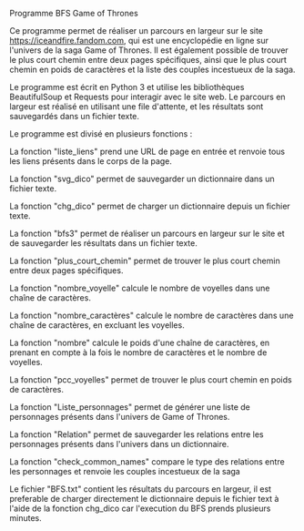 Programme BFS Game of Thrones


Ce programme permet de réaliser un parcours en largeur sur le site https://iceandfire.fandom.com, qui est une encyclopédie en ligne sur l'univers de la saga Game of Thrones. Il est également possible de trouver le plus court chemin entre deux pages spécifiques, ainsi que le plus court chemin en poids de caractères et la liste des couples incestueux de la saga.

Le programme est écrit en Python 3 et utilise les bibliothèques BeautifulSoup et Requests pour interagir avec le site web. Le parcours en largeur est réalisé en utilisant une file d'attente, et les résultats sont sauvegardés dans un fichier texte.

Le programme est divisé en plusieurs fonctions :

La fonction "liste_liens" prend une URL de page en entrée et renvoie tous les liens présents dans le corps de la page.

La fonction "svg_dico" permet de sauvegarder un dictionnaire dans un fichier texte.

La fonction "chg_dico" permet de charger un dictionnaire depuis un fichier texte.

La fonction "bfs3" permet de réaliser un parcours en largeur sur le site et de sauvegarder les résultats dans un fichier texte.

La fonction "plus_court_chemin" permet de trouver le plus court chemin entre deux pages spécifiques.

La fonction "nombre_voyelle" calcule le nombre de voyelles dans une chaîne de caractères.

La fonction "nombre_caractères" calcule le nombre de caractères dans une chaîne de caractères, en excluant les voyelles.

La fonction "nombre" calcule le poids d'une chaîne de caractères, en prenant en compte à la fois le nombre de caractères et le nombre de voyelles.

La fonction "pcc_voyelles" permet de trouver le plus court chemin en poids de caractères.

La fonction "Liste_personnages" permet de générer une liste de personnages présents dans l'univers de Game of Thrones.

La fonction "Relation" permet de sauvegarder les relations entre les personnages présents dans l'univers dans un dictionnaire.

La fonction "check_common_names" compare le type des relations entre les personnages et renvoie les couples incestueux de la saga


Le fichier "BFS.txt" contient les résultats du parcours en largeur, il est preferable de charger directement le dictionnaire depuis le fichier text à l'aide de la fonction chg_dico car l'execution du BFS prends plusieurs minutes.
